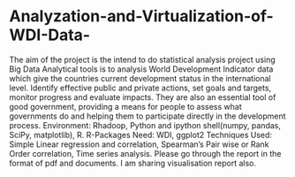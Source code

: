 # Analyzation-and-Virtualization-of-WDI-Data-
The aim of the project is the intend to do statistical analysis project using Big Data Analytical tools is to analysis World Development Indicator data which give the countries current development status in the international level. Identify effective public and private actions, set goals and targets, monitor progress and evaluate impacts. They are also an essential tool of good government, providing a means for people to assess what governments do and helping them to participate directly in the development process. Environment: Rhadoop, Python and ipython shell(numpy, pandas, SciPy, matplotlib), R. R-Packages Need: WDI, ggplot2 Techniques Used: Simple Linear regression and correlation, Spearman’s Pair wise or Rank Order correlation, Time series analysis.
Please go through the report in the format of pdf and documents. I am sharing visualisation report also. 
